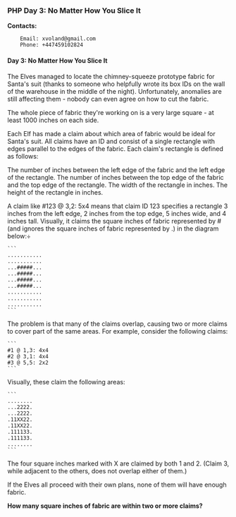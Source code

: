 ### PHP Day 3: No Matter How You Slice It

**Contacts:**

```
	Email: xvoland@gmail.com
	Phone: +447459102824
```



#### Day 3: No Matter How You Slice It

The Elves managed to locate the chimney-squeeze prototype fabric for Santa's suit (thanks to someone who helpfully wrote its box IDs on the wall of the warehouse in the middle of the night). Unfortunately, anomalies are still affecting them - nobody can even agree on how to cut the fabric.
	
The whole piece of fabric they're working on is a very large square - at least 1000 inches on each side.
	
Each Elf has made a claim about which area of fabric would be ideal for Santa's suit. All claims have an ID and consist of a single rectangle with edges parallel to the edges of the fabric. Each claim's rectangle is defined as follows:
	
The number of inches between the left edge of the fabric and the left edge of the rectangle.
The number of inches between the top edge of the fabric and the top edge of the rectangle.
The width of the rectangle in inches.
The height of the rectangle in inches.

A claim like #123 @ 3,2: 5x4 means that claim ID 123 specifies a rectangle 3 inches from the left edge, 2 inches from the top edge, 5 inches wide, and 4 inches tall. Visually, it claims the square inches of fabric represented by # (and ignores the square inches of fabric represented by .) in the diagram below:÷
	
	```
	...........
	...........
	...#####...
	...#####...
	...#####...
	...#####...
	...........
	...........
	...........
	```
	
The problem is that many of the claims overlap, causing two or more claims to cover part of the same areas. For example, consider the following claims:
	
	```
	#1 @ 1,3: 4x4
	#2 @ 3,1: 4x4
	#3 @ 5,5: 2x2
	```
	
Visually, these claim the following areas:
	
	```
	........
	...2222.
	...2222.
	.11XX22.
	.11XX22.
	.111133.
	.111133.
	........
	```
	
The four square inches marked with X are claimed by both 1 and 2. (Claim 3, while adjacent to the others, does not overlap either of them.)


If the Elves all proceed with their own plans, none of them will have enough fabric.

**How many square inches of fabric are within two or more claims?**